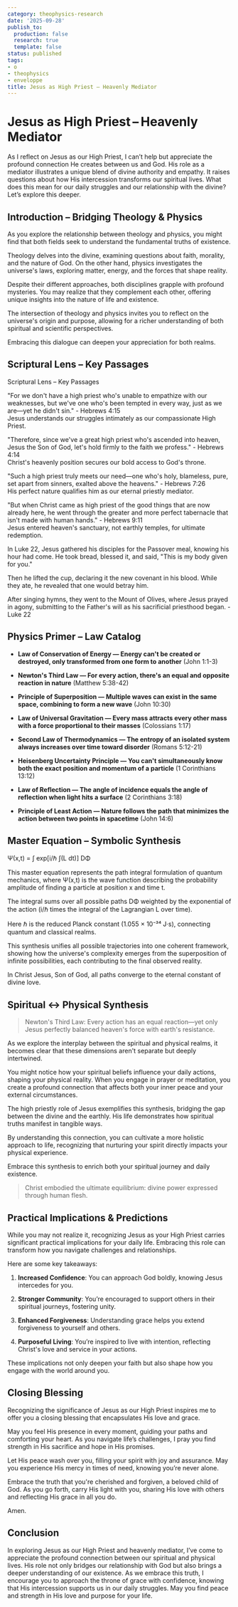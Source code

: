 ```yaml
---
category: theophysics-research
date: '2025-09-28'
publish_to:
  production: false
  research: true
  template: false
status: published
tags:
- o
- theophysics
- enveloppe
title: Jesus as High Priest – Heavenly Mediator
---
```

   
# Jesus as High Priest – Heavenly Mediator   
   
As I reflect on Jesus as our High Priest, I can’t help but appreciate the profound connection He creates between us and God. His role as a mediator illustrates a unique blend of divine authority and empathy. It raises questions about how His intercession transforms our spiritual lives. What does this mean for our daily struggles and our relationship with the divine? Let’s explore this deeper.   
   
## Introduction – Bridging Theology & Physics   
   
As you explore the relationship between theology and physics, you might find that both fields seek to understand the fundamental truths of existence.   
   
Theology delves into the divine, examining questions about faith, morality, and the nature of God. On the other hand, physics investigates the universe's laws, exploring matter, energy, and the forces that shape reality.   
   
Despite their different approaches, both disciplines grapple with profound mysteries. You may realize that they complement each other, offering unique insights into the nature of life and existence.   
   
The intersection of theology and physics invites you to reflect on the universe's origin and purpose, allowing for a richer understanding of both spiritual and scientific perspectives.   
   
Embracing this dialogue can deepen your appreciation for both realms.   
   
## Scriptural Lens – Key Passages   
   
Scriptural Lens – Key Passages   
   
"For we don't have a high priest who's unable to empathize with our weaknesses, but we've one who's been tempted in every way, just as we are—yet he didn't sin." - Hebrews 4:15   
Jesus understands our struggles intimately as our compassionate High Priest.   
   
"Therefore, since we've a great high priest who's ascended into heaven, Jesus the Son of God, let's hold firmly to the faith we profess." - Hebrews 4:14   
Christ's heavenly position secures our bold access to God's throne.   
   
"Such a high priest truly meets our need—one who's holy, blameless, pure, set apart from sinners, exalted above the heavens." - Hebrews 7:26   
His perfect nature qualifies him as our eternal priestly mediator.   
   
"But when Christ came as high priest of the good things that are now already here, he went through the greater and more perfect tabernacle that isn't made with human hands." - Hebrews 9:11   
Jesus entered heaven's sanctuary, not earthly temples, for ultimate redemption.   
   
In Luke 22, Jesus gathered his disciples for the Passover meal, knowing his hour had come. He took bread, blessed it, and said, "This is my body given for you."   
   
Then he lifted the cup, declaring it the new covenant in his blood. While they ate, he revealed that one would betray him.   
   
After singing hymns, they went to the Mount of Olives, where Jesus prayed in agony, submitting to the Father's will as his sacrificial priesthood began. - Luke 22   
   
## Physics Primer – Law Catalog   
   
* **Law of Conservation of Energy — Energy can't be created or destroyed, only transformed from one form to another** (John 1:1-3)   
   
* **Newton's Third Law — For every action, there's an equal and opposite reaction in nature** (Matthew 5:38-42)   
   
* **Principle of Superposition — Multiple waves can exist in the same space, combining to form a new wave** (John 10:30)   
   
* **Law of Universal Gravitation — Every mass attracts every other mass with a force proportional to their masses** (Colossians 1:17)   
   
* **Second Law of Thermodynamics — The entropy of an isolated system always increases over time toward disorder** (Romans 5:12-21)   
   
* **Heisenberg Uncertainty Principle — You can't simultaneously know both the exact position and momentum of a particle** (1 Corinthians 13:12)   
   
* **Law of Reflection — The angle of incidence equals the angle of reflection when light hits a surface** (2 Corinthians 3:18)   
   
* **Principle of Least Action — Nature follows the path that minimizes the action between two points in spacetime** (John 14:6)   
   
## Master Equation – Symbolic Synthesis   
   
Ψ(x,t) = ∫ exp[i/ℏ ∫(L dt)] DΦ   
   
This master equation represents the path integral formulation of quantum mechanics, where Ψ(x,t) is the wave function describing the probability amplitude of finding a particle at position x and time t.   
   
The integral sums over all possible paths DΦ weighted by the exponential of the action (i/ℏ times the integral of the Lagrangian L over time).   
   
Here ℏ is the reduced Planck constant (1.055 × 10⁻³⁴ J·s), connecting quantum and classical realms.   
   
This synthesis unifies all possible trajectories into one coherent framework, showing how the universe's complexity emerges from the superposition of infinite possibilities, each contributing to the final observed reality.   
   
In Christ Jesus, Son of God, all paths converge to the eternal constant of divine love.   
   
## Spiritual ↔ Physical Synthesis   
   
> Newton's Third Law: Every action has an equal reaction—yet only Jesus perfectly balanced heaven's force with earth's resistance.   
   
As we explore the interplay between the spiritual and physical realms, it becomes clear that these dimensions aren't separate but deeply intertwined.   
   
You might notice how your spiritual beliefs influence your daily actions, shaping your physical reality. When you engage in prayer or meditation, you create a profound connection that affects both your inner peace and your external circumstances.   
   
The high priestly role of Jesus exemplifies this synthesis, bridging the gap between the divine and the earthly. His life demonstrates how spiritual truths manifest in tangible ways.   
   
By understanding this connection, you can cultivate a more holistic approach to life, recognizing that nurturing your spirit directly impacts your physical experience.   
   
Embrace this synthesis to enrich both your spiritual journey and daily existence.   
   
> Christ embodied the ultimate equilibrium: divine power expressed through human flesh.   
   
## Practical Implications & Predictions   
   
While you may not realize it, recognizing Jesus as your High Priest carries significant practical implications for your daily life. Embracing this role can transform how you navigate challenges and relationships.   
   
Here are some key takeaways:   
   
1. **Increased Confidence**: You can approach God boldly, knowing Jesus intercedes for you.   
   
2. **Stronger Community**: You’re encouraged to support others in their spiritual journeys, fostering unity.   
   
3. **Enhanced Forgiveness**: Understanding grace helps you extend forgiveness to yourself and others.   
   
4. **Purposeful Living**: You’re inspired to live with intention, reflecting Christ's love and service in your actions.   
   
These implications not only deepen your faith but also shape how you engage with the world around you.   
   
## Closing Blessing   
   
Recognizing the significance of Jesus as our High Priest inspires me to offer you a closing blessing that encapsulates His love and grace.   
   
May you feel His presence in every moment, guiding your paths and comforting your heart. As you navigate life’s challenges, I pray you find strength in His sacrifice and hope in His promises.   
   
Let His peace wash over you, filling your spirit with joy and assurance. May you experience His mercy in times of need, knowing you’re never alone.   
   
Embrace the truth that you're cherished and forgiven, a beloved child of God. As you go forth, carry His light with you, sharing His love with others and reflecting His grace in all you do.   
   
Amen.   
   
## Conclusion   
   
In exploring Jesus as our High Priest and heavenly mediator, I’ve come to appreciate the profound connection between our spiritual and physical lives. His role not only bridges our relationship with God but also brings a deeper understanding of our existence. As we embrace this truth, I encourage you to approach the throne of grace with confidence, knowing that His intercession supports us in our daily struggles. May you find peace and strength in His love and purpose for your life.